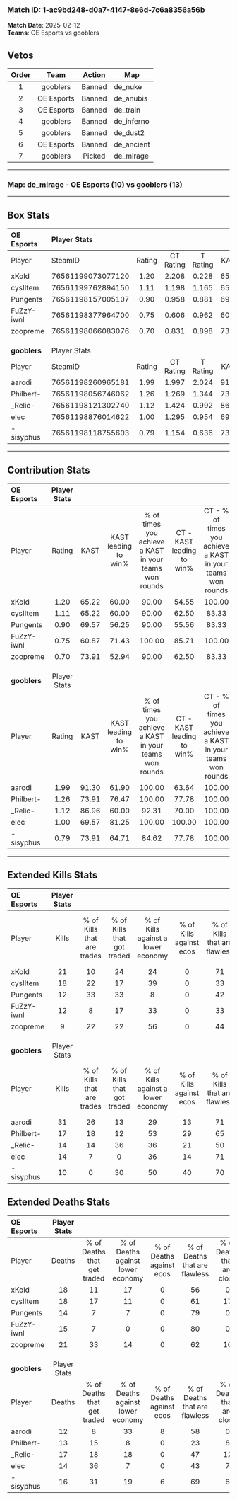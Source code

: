 ### Match ID: 1-ac9bd248-d0a7-4147-8e6d-7c6a8356a56b  
**Match Date**: 2025-02-12  
**Teams**: OE Esports vs gooblers  

## Vetos  

| Order | Team | Action | Map |
| :---: | :--: | :----: | --- |
| 1 | gooblers | Banned | de_nuke |
| 2 | OE Esports | Banned | de_anubis |
| 3 | OE Esports | Banned | de_train |
| 4 | gooblers | Banned | de_inferno |
| 5 | gooblers | Banned | de_dust2 |
| 6 | OE Esports | Banned | de_ancient |
| 7 | gooblers | Picked | de_mirage |

---  

### **Map**: de_mirage - OE Esports (10) vs gooblers (13)  
---  

## Box Stats  

| **OE Esports** | Player Stats      |        |           |          |       |       |       |         |        |      |     |
| :- | :- | :-: | :-: | :-: | :-: | :-: | :-: | :-: | :-: | :-: | :-: |
| Player         | SteamID           | Rating | CT Rating | T Rating | KAST  |  ADR  | Kills | Assists | Deaths | K/D  | HS% |
| xKold          | 76561199073077120 |  1.20  |   2.208   |  0.228   | 65.22 | 86.2  |  21   |    3    |   18   | 1.17 | 47  |
| cysIItem       | 76561199762894150 |  1.11  |   1.198   |  1.165   | 65.22 | 93.3  |  18   |    4    |   18   | 1.00 | 77  |
| Pungents       | 76561198157005107 |  0.90  |   0.958   |  0.881   | 69.57 | 59.6  |  12   |    2    |   14   | 0.86 | 50  |
| FuZzY-iwnl     | 76561198377964700 |  0.75  |   0.606   |  0.962   | 60.87 | 43.6  |  12   |    1    |   15   | 0.80 | 50  |
| zoopreme       | 76561198066083076 |  0.70  |   0.831   |  0.898   | 73.91 | 65.4  |   9   |    9    |   21   | 0.43 | 22  |
|                |                   |        |           |          |       |       |       |         |        |      |     |
|                |                   |        |           |          |       |       |       |         |        |      |     |
|                |                   |        |           |          |       |       |       |         |        |      |     |
| **gooblers**   | Player Stats      |        |           |          |       |       |       |         |        |      |     |
| Player         | SteamID           | Rating | CT Rating | T Rating | KAST  |  ADR  | Kills | Assists | Deaths | K/D  | HS% |
| aarodi         | 76561198260965181 |  1.99  |   1.997   |  2.024   | 91.30 | 116.6 |  31   |    0    |   12   | 2.58 | 48  |
| Philbert-      | 76561198056746062 |  1.26  |   1.269   |  1.344   | 73.91 | 94.3  |  17   |    5    |   13   | 1.31 | 64  |
| _Relic-        | 76561198121302740 |  1.12  |   1.424   |  0.992   | 86.96 | 76.4  |  14   |   11    |   17   | 0.82 | 50  |
| elec           | 76561198876014622 |  1.00  |   1.295   |  0.954   | 69.57 | 66.8  |  14   |    3    |   14   | 1.00 | 57  |
| -sisyphus      | 76561198118755603 |  0.79  |   1.154   |  0.636   | 73.91 | 51.0  |  10   |    5    |   16   | 0.63 | 70  |
---  

## Contribution Stats  

| **OE Esports** | Player Stats |       |                      |                                                        |                           |                                                             |                          |                                                            |
| :- | :-: | :-: | :-: | :-: | :-: | :-: | :-: | :-: |
| Player         |    Rating    | KAST  | KAST leading to win% | % of times you achieve a KAST in your teams won rounds | CT - KAST leading to win% | CT - % of times you achieve a KAST in your teams won rounds | T - KAST leading to win% | T - % of times you achieve a KAST in your teams won rounds |
| xKold          |     1.20     | 65.22 |        60.00         |                         90.00                          |           54.55           |                           100.00                            |          75.00           |                           75.00                            |
| cysIItem       |     1.11     | 65.22 |        60.00         |                         90.00                          |           62.50           |                            83.33                            |          57.14           |                           100.00                           |
| Pungents       |     0.90     | 69.57 |        56.25         |                         90.00                          |           55.56           |                            83.33                            |          57.14           |                           100.00                           |
| FuZzY-iwnl     |     0.75     | 60.87 |        71.43         |                         100.00                         |           85.71           |                           100.00                            |          57.14           |                           100.00                           |
| zoopreme       |     0.70     | 73.91 |        52.94         |                         90.00                          |           62.50           |                            83.33                            |          44.44           |                           100.00                           |
|                |              |       |                      |                                                        |                           |                                                             |                          |                                                            |
|                |              |       |                      |                                                        |                           |                                                             |                          |                                                            |
|                |              |       |                      |                                                        |                           |                                                             |                          |                                                            |
| **gooblers**   | Player Stats |       |                      |                                                        |                           |                                                             |                          |                                                            |
| Player         |    Rating    | KAST  | KAST leading to win% | % of times you achieve a KAST in your teams won rounds | CT - KAST leading to win% | CT - % of times you achieve a KAST in your teams won rounds | T - KAST leading to win% | T - % of times you achieve a KAST in your teams won rounds |
| aarodi         |     1.99     | 91.30 |        61.90         |                         100.00                         |           63.64           |                           100.00                            |          60.00           |                           100.00                           |
| Philbert-      |     1.26     | 73.91 |        76.47         |                         100.00                         |           77.78           |                           100.00                            |          75.00           |                           100.00                           |
| _Relic-        |     1.12     | 86.96 |        60.00         |                         92.31                          |           70.00           |                           100.00                            |          50.00           |                           83.33                            |
| elec           |     1.00     | 69.57 |        81.25         |                         100.00                         |          100.00           |                           100.00                            |          66.67           |                           100.00                           |
| -sisyphus      |     0.79     | 73.91 |        64.71         |                         84.62                          |           77.78           |                           100.00                            |          50.00           |                           66.67                            |
---  

## Extended Kills Stats  

| **OE Esports** | Player Stats |                            |                            |                                    |                         |                              |                                 |                                       |                    |           |
| :- | :-: | :-: | :-: | :-: | :-: | :-: | :-: | :-: | :-: | :-: |
| Player         |    Kills     | % of Kills that are trades | % of Kills that got traded | % of Kills against a lower economy | % of Kills against ecos | % of Kills that are flawless | % of Kills that are close duels | % of Kills that are assisted by flash | Pistol Round Kills | AWP Kills |
| xKold          |      21      |             10             |             24             |                 24                 |            0            |              71              |                5                |                   0                   |         1          |     7     |
| cysIItem       |      18      |             22             |             17             |                 39                 |            0            |              33              |               11                |                   0                   |         3          |     0     |
| Pungents       |      12      |             33             |             33             |                 8                  |            0            |              42              |                8                |                   0                   |         1          |     0     |
| FuZzY-iwnl     |      12      |             8              |             17             |                 33                 |            0            |              33              |                8                |                   8                   |         0          |     0     |
| zoopreme       |      9       |             22             |             22             |                 56                 |            0            |              44              |                0                |                   0                   |         2          |     0     |
|                |              |                            |                            |                                    |                         |                              |                                 |                                       |                    |           |
|                |              |                            |                            |                                    |                         |                              |                                 |                                       |                    |           |
|                |              |                            |                            |                                    |                         |                              |                                 |                                       |                    |           |
| **gooblers**   | Player Stats |                            |                            |                                    |                         |                              |                                 |                                       |                    |           |
| Player         |    Kills     | % of Kills that are trades | % of Kills that got traded | % of Kills against a lower economy | % of Kills against ecos | % of Kills that are flawless | % of Kills that are close duels | % of Kills that are assisted by flash | Pistol Round Kills | AWP Kills |
| aarodi         |      31      |             26             |             13             |                 29                 |           13            |              71              |                3                |                   3                   |         3          |    10     |
| Philbert-      |      17      |             18             |             12             |                 53                 |           29            |              65              |                6                |                   0                   |         1          |     0     |
| _Relic-        |      14      |             14             |             36             |                 36                 |           21            |              50              |               14                |                   0                   |         2          |     0     |
| elec           |      14      |             7              |             0              |                 36                 |           14            |              71              |                7                |                   0                   |         0          |     7     |
| -sisyphus      |      10      |             0              |             30             |                 50                 |           40            |              70              |                0                |                   0                   |         1          |     0     |
## Extended Deaths Stats  

| **OE Esports** | Player Stats |                             |                                   |                          |                               |                            |                           |               |
| :- | :-: | :-: | :-: | :-: | :-: | :-: | :-: | :-: |
| Player         |    Deaths    | % of Deaths that get traded | % of Deaths against lower economy | % of Deaths against ecos | % of Deaths that are flawless | % of Deaths that are close | % of Deaths while blinded | Deaths to AWP |
| xKold          |      18      |             11              |                17                 |            0             |              56               |             0              |             0             |       4       |
| cysIItem       |      18      |             17              |                11                 |            0             |              61               |             17             |             0             |       4       |
| Pungents       |      14      |              7              |                 7                 |            0             |              79               |             0              |             0             |       4       |
| FuZzY-iwnl     |      15      |              7              |                 0                 |            0             |              80               |             0              |             7             |       3       |
| zoopreme       |      21      |             33              |                14                 |            0             |              62               |             10             |             0             |       2       |
|                |              |                             |                                   |                          |                               |                            |                           |               |
|                |              |                             |                                   |                          |                               |                            |                           |               |
|                |              |                             |                                   |                          |                               |                            |                           |               |
| **gooblers**   | Player Stats |                             |                                   |                          |                               |                            |                           |               |
| Player         |    Deaths    | % of Deaths that get traded | % of Deaths against lower economy | % of Deaths against ecos | % of Deaths that are flawless | % of Deaths that are close | % of Deaths while blinded | Deaths to AWP |
| aarodi         |      12      |              8              |                33                 |            8             |              58               |             0              |             0             |       2       |
| Philbert-      |      13      |             15              |                 8                 |            0             |              23               |             8              |             0             |       1       |
| _Relic-        |      17      |             18              |                18                 |            0             |              47               |             12             |             6             |       1       |
| elec           |      14      |             36              |                 7                 |            0             |              43               |             7              |             0             |       2       |
| -sisyphus      |      16      |             31              |                19                 |            6             |              69               |             6              |             0             |       1       |
